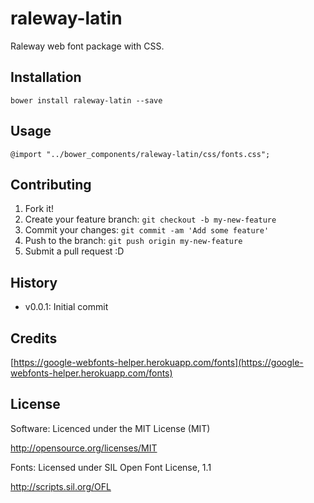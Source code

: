 # raleway-latin

Raleway web font package with CSS.

## Installation

```
bower install raleway-latin --save
```

## Usage

```
@import "../bower_components/raleway-latin/css/fonts.css";
```

## Contributing

1. Fork it!
2. Create your feature branch: `git checkout -b my-new-feature`
3. Commit your changes: `git commit -am 'Add some feature'`
4. Push to the branch: `git push origin my-new-feature`
5. Submit a pull request :D

## History

- v0.0.1: Initial commit

## Credits

[https://google-webfonts-helper.herokuapp.com/fonts](https://google-webfonts-helper.herokuapp.com/fonts)

## License

Software: Licenced under the MIT License (MIT)

  http://opensource.org/licenses/MIT

Fonts: Licensed under SIL Open Font License, 1.1

  http://scripts.sil.org/OFL